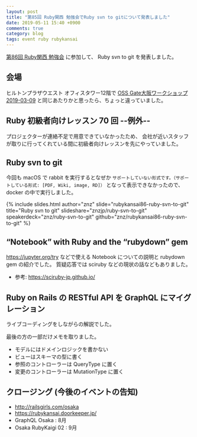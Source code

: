 ```yaml
---
layout: post
title: "第85回 Ruby関西 勉強会でRuby svn to gitについて発表しました"
date: 2019-05-11 15:40 +0900
comments: true
category: blog
tags: event ruby rubykansai
---
```

[第86回 Ruby関西 勉強会](https://rubykansai.doorkeeper.jp/events/90011)
に参加して、
Ruby svn to git を発表しました。

<!--more-->

## 会場

ヒルトンプラザウエスト オフィスタワー12階で
[OSS Gate大阪ワークショップ2019-03-09](https://oss-gate.doorkeeper.jp/events/86154)
と同じあたりかと思ったら、ちょっと違っていました。

## Ruby 初級者向けレッスン 70 回 --例外--

プロジェクターが連絡不足で用意できていなかったため、
会社が近いスタッフが取りに行ってくれている間に初級者向けレッスンを先にやっていました。

## Ruby svn to git

今回も macOS で rabbit を実行するとなぜか
`サポートしていない形式です。（サポートしている形式: [PDF, Wiki, image, RD]）`
となって表示できなかったので、
docker の中で実行しました。

{% include slides.html author="znz" slide="rubykansai86-ruby-svn-to-git" title="Ruby svn to git" slideshare="znzjp/ruby-svn-to-git" speakerdeck="znz/ruby-svn-to-git" github="znz/rubykansai86-ruby-svn-to-git" %}

## “Notebook” with Ruby and the “rubydown” gem

<https://jupyter.org/try> などで使える Notebook についての説明と rubydown gem の紹介でした。
質疑応答では sciruby などの現状の話などもありました。

- 参考: <https://sciruby-jp.github.io/>

## Ruby on Rails の RESTful API を GraphQL にマイグレーション

ライブコーディングをしながらの解説でした。

最後の方の一部だけメモを取りました。

- モデルにはドメインロジックを書かない
- ビューはスキーマの型に書く
- 参照のコントローラーは QueryType に置く
- 変更のコントローラーは MutationType に置く

## クロージング (今後のイベントの告知)

- <http://railsgirls.com/osaka>
- <https://rubykansai.doorkeeper.jp/>
- GraphQL Osaka : 8月
- Osaka RubyKaigi 02 : 9月
